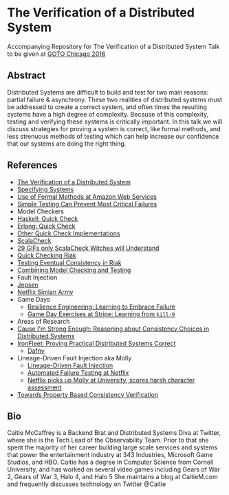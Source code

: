 # The Verification of a Distributed System
Accompanying Repository for The Verification of a Distributed System Talk to be given at [GOTO Chicago 2016](http://gotocon.com/chicago-2016)

## Abstract
Distributed Systems are difficult to build and test for two main reasons: partial failure & asynchrony.  These two realities of distributed systems must be addressed to create a correct system, and often times the resulting systems have a high degree of complexity.  Because of this complexity, testing and verifying these systems is critically important.  In this talk we will discuss strategies for proving a system is correct, like formal methods, and less strenuous methods of testing which can help increase our confidence that our systems are doing the right thing.

## References
* [The Verification of a Distributed System](http://queue.acm.org/detail.cfm?id=2889274)
* [Specifying Systems](http://research.microsoft.com/en-us/um/people/lamport/tla/book-02-08-08.pdf)
* [Use of Formal Methods at Amazon Web Services](http://research.microsoft.com/en-us/um/people/lamport/tla/formal-methods-amazon.pdf)
* [Simple Testing Can Prevent Most Critical Failures](https://www.usenix.org/system/files/conference/osdi14/osdi14-paper-yuan.pdf)
* Model Checkers
 * [Haskell: Quick Check](https://hackage.haskell.org/package/QuickCheck)
 * [Erlang: Quick Check](http://www.quviq.com/products/erlang-quickcheck/)
 * [Other Quick Check Implementations](https://en.wikipedia.org/wiki/QuickCheck)
 * [ScalaCheck](https://www.scalacheck.org/)
 * [29 GIFs only ScalaCheck Witches will Understand](http://nerd.kelseyinnis.com/blog/2015/01/14/29-GIFs-only-scalacheck-witches-will-understand/)
 * [Quick Checking Riak](https://skillsmatter.com/skillscasts/4505-quickchecking-riak)
 * [Testing Eventual Consistency in Riak](https://www.youtube.com/watch?v=x9mW54GJpG0)
 * [Combining Model Checking and Testing](http://research.microsoft.com/pubs/200544/main.pdf)
* Fault Injection
 * [Jepsen](http://jepsen.io/)
 * [Netflix Simian Army](http://techblog.netflix.com/2011/07/netflix-simian-army.html)
 * Game Days
   * [Resilience Engineering: Learning to Embrace Failure](https://queue.acm.org/detail.cfm?id=2371297)
   * [Game Day Exercises at Stripe: Learning from `kill-9`](https://stripe.com/blog/game-day-exercises-at-stripe)
* Areas of Research
 * [Cause I'm Strong Enough: Reasoning about Consistency Choices in Distributed Systems](https://pages.lip6.fr/Marc.Shapiro/papers/CISE-POPL-2016.pdf) 
 * [IronFleet: Proving Practical Distributed Systems Correct](http://research.microsoft.com/apps/pubs/default.aspx?id=255833)
   * [Dafny](http://research.microsoft.com/en-us/projects/dafny/)
 * Lineage-Driven Fault Injection aka Molly
   * [Lineage-Driven Fault Injection](http://people.ucsc.edu/~palvaro/molly.pdf)
   * [Automated Failure Testing at Netflix](http://techblog.netflix.com/2016/01/automated-failure-testing.html)
   * [Netflix picks up Molly at University, scores harsh character assessment](http://www.theregister.co.uk/2016/02/01/netflix_tries_molly_in_quest_for_enhanced_fault_finding_perception/)
 * [Towards Property Based Consistency Verification](http://www.eurecom.fr/fr/publication/4874/download/ds-publi-4874.pdf)


## Bio
Caitie McCaffrey is a Backend Brat and Distributed Systems Diva at Twitter, where she is the Tech Lead of the Observability Team.  Prior to that she spent the majority of her career building large scale services and systems that power the entertainment industry at 343 Industries, Microsoft Game Studios, and HBO.  Caitie has a degree in Computer Science from Cornell University, and has worked on several video games including Gears of War 2, Gears of War 3, Halo 4, and Halo 5 She maintains a blog at  CaitieM.com  and frequently discusses technology on Twitter @Caitie
